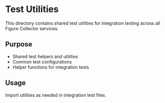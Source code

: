 # Test Utilities

This directory contains shared test utilities for integration testing across all Figure Collector services.

## Purpose

- Shared test helpers and utilities
- Common test configurations
- Helper functions for integration tests

## Usage

Import utilities as needed in integration test files.